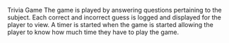 Trivia Game
The game is played by answering questions pertaining to the subject. Each correct and incorrect guess is logged and displayed for the player to view. A timer is started when the game is started allowing the player to know how much time they have to play the game.
